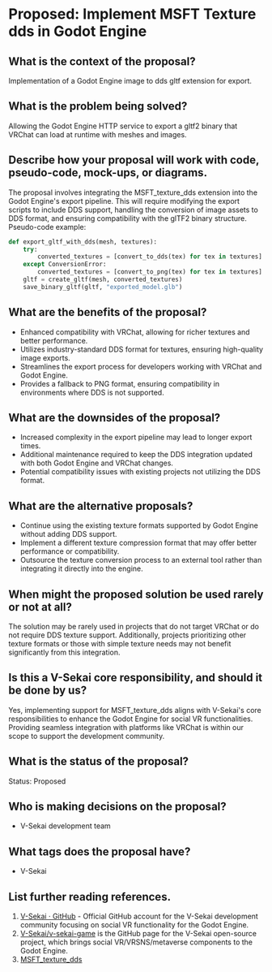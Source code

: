 # Proposed: Implement MSFT Texture dds in Godot Engine

## What is the context of the proposal?

Implementation of a Godot Engine image to dds gltf extension for export.

## What is the problem being solved?

Allowing the Godot Engine HTTP service to export a gltf2 binary that VRChat can load at runtime with meshes and images.

## Describe how your proposal will work with code, pseudo-code, mock-ups, or diagrams.

The proposal involves integrating the MSFT_texture_dds extension into the Godot Engine's export pipeline. This will require modifying the export scripts to include DDS support, handling the conversion of image assets to DDS format, and ensuring compatibility with the glTF2 binary structure. Pseudo-code example:

```python
def export_gltf_with_dds(mesh, textures):
    try:
        converted_textures = [convert_to_dds(tex) for tex in textures]
    except ConversionError:
        converted_textures = [convert_to_png(tex) for tex in textures]
    gltf = create_gltf(mesh, converted_textures)
    save_binary_gltf(gltf, "exported_model.glb")
```

## What are the benefits of the proposal?

- Enhanced compatibility with VRChat, allowing for richer textures and better performance.
- Utilizes industry-standard DDS format for textures, ensuring high-quality image exports.
- Streamlines the export process for developers working with VRChat and Godot Engine.
- Provides a fallback to PNG format, ensuring compatibility in environments where DDS is not supported.

## What are the downsides of the proposal?

- Increased complexity in the export pipeline may lead to longer export times.
- Additional maintenance required to keep the DDS integration updated with both Godot Engine and VRChat changes.
- Potential compatibility issues with existing projects not utilizing the DDS format.

## What are the alternative proposals?

- Continue using the existing texture formats supported by Godot Engine without adding DDS support.
- Implement a different texture compression format that may offer better performance or compatibility.
- Outsource the texture conversion process to an external tool rather than integrating it directly into the engine.

## When might the proposed solution be used rarely or not at all?

The solution may be rarely used in projects that do not target VRChat or do not require DDS texture support. Additionally, projects prioritizing other texture formats or those with simple texture needs may not benefit significantly from this integration.

## Is this a V-Sekai core responsibility, and should it be done by us?

Yes, implementing support for MSFT_texture_dds aligns with V-Sekai's core responsibilities to enhance the Godot Engine for social VR functionalities. Providing seamless integration with platforms like VRChat is within our scope to support the development community.

## What is the status of the proposal?

Status: Proposed <!-- Draft | Proposed | Rejected | Accepted | Deprecated | Superseded by -->

## Who is making decisions on the proposal?

- V-Sekai development team

## What tags does the proposal have?

- V-Sekai

## List further reading references.

1. [V-Sekai · GitHub](https://github.com/v-sekai) - Official GitHub account for the V-Sekai development community focusing on social VR functionality for the Godot Engine.
2. [V-Sekai/v-sekai-game](https://github.com/v-sekai/v-sekai-game) is the GitHub page for the V-Sekai open-source project, which brings social VR/VRSNS/metaverse components to the Godot Engine.
3. [MSFT_texture_dds](https://github.com/KhronosGroup/glTF/blob/main/extensions/2.0/Vendor/MSFT_texture_dds/README.md)
